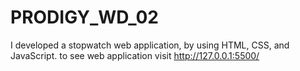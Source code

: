 # PRODIGY_WD_02
I developed  a stopwatch web application, by using  HTML, CSS, and JavaScript. to see web application visit http://127.0.0.1:5500/
